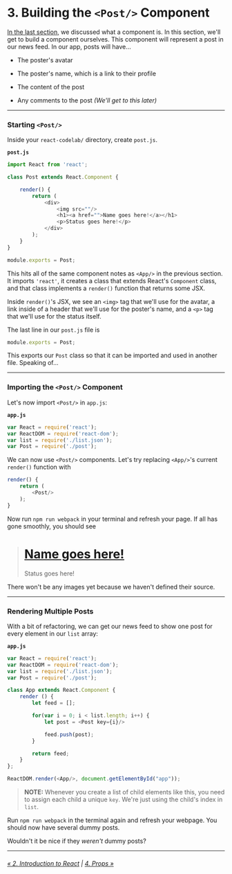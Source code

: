 # 3. Building the `<Post/>` Component

[In the last section,](https://github.com/OKStateACM/ReactCodelab/blob/master/2%20-%20Introduction%20to%20React.md) we discussed what a component is. In this section, we'll get to build a component ourselves. This component will represent a post in our news feed. In our app, posts will have...

* The poster's avatar

* The poster's name, which is a link to their profile

* The content of the post

* Any comments to the post *(We'll get to this later)*

***

### Starting `<Post/>`

Inside your `react-codelab/` directory, create `post.js`.

**`post.js`**

```js
import React from 'react';

class Post extends React.Component {

    render() {
        return (
            <div>
                <img src=""/>
                <h1><a href="">Name goes here!</a></h1>
                <p>Status goes here!</p>
            </div>
        );
    }
}

module.exports = Post;
```

This hits all of the same component notes as `<App/>` in the previous section. It imports `'react'`, it creates a class that extends React's `Component` class, and that class implements a `render()` function that returns some JSX.

Inside `render()`'s JSX, we see an `<img>` tag that we'll use for the avatar, a link inside of a header that we'll use for the poster's name, and a `<p>` tag that we'll use for the status itself.

The last line in our `post.js` file is

```js
module.exports = Post;
```

This exports our `Post` class so that it can be imported and used in another file. Speaking of...

***

### Importing the `<Post/>` Component

Let's now import `<Post/>` in `app.js`:

**`app.js`**

```js
var React = require('react');
var ReactDOM = require('react-dom');
var list = require('./list.json');
var Post = require('./post');
```

We can now use `<Post/>` components. Let's try replacing `<App/>`'s current `render()` function with

```js
render() {
    return (
        <Post/>
    );
}
```

Now run `npm run webpack` in your terminal and refresh your page. If all has gone smoothly, you should see

> # [Name goes here!](#)
> Status goes here!

There won't be any images yet because we haven't defined their source.

***

### Rendering Multiple Posts

With a bit of refactoring, we can get our news feed to show one post for every element in our `list` array:

**`app.js`**

```js
var React = require('react');
var ReactDOM = require('react-dom');
var list = require('./list.json');
var Post = require('./post');

class App extends React.Component {
    render () {
        let feed = [];

        for(var i = 0; i < list.length; i++) {
            let post = <Post key={i}/>

            feed.push(post);
        }

        return feed;
    }
};

ReactDOM.render(<App/>, document.getElementById("app"));
```

> **NOTE:** Whenever you create a list of child elements like this, you need to assign each child a unique `key`. We're just using the child's index in `list`.

Run `npm run webpack` in the terminal again and refresh your webpage. You should now have several dummy posts.

Wouldn't it be nice if they *weren't* dummy posts?

***

###### [« 2. Introduction to React](https://github.com/OKStateACM/ReactCodelab/blob/master/2%20-%20Introduction%20to%20React.md) | [4. Props »](https://github.com/OKStateACM/ReactCodelab/blob/master/4%20-%20Props.md)
